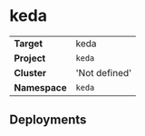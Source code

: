 # keda

|||
| --- | --- |
| **Target** | keda |
| **Project**     | `keda`|
| **Cluster**     |  'Not defined'  |
| **Namespace**   | `keda` |


## Deployments
